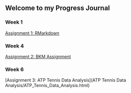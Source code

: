 ## Welcome to my Progress Journal

### Week 1
  [Assignment 1: RMarkdown](Tunahan_Kilic_Rmarkdown_hw.html)

### Week 4
  [Assignment 2: BKM Assignment](BKM_Assignment.html)

### Week 6
  [Assignment 3: ATP Tennis Data Analysis](ATP Tennis Data Analysis/ATP_Tennis_Data_Analysis.html)
